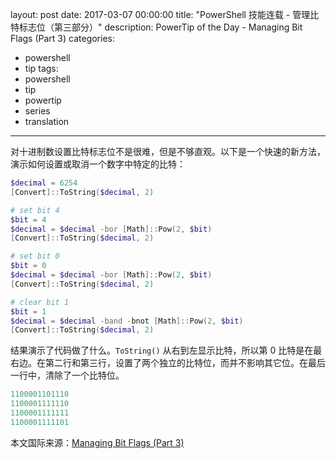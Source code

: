 ﻿layout: post
date: 2017-03-07 00:00:00
title: "PowerShell 技能连载 - 管理比特标志位（第三部分）"
description: PowerTip of the Day - Managing Bit Flags (Part 3)
categories:
- powershell
- tip
tags:
- powershell
- tip
- powertip
- series
- translation
---
对十进制数设置比特标志位不是很难，但是不够直观。以下是一个快速的新方法，演示如何设置或取消一个数字中特定的比特：

```powershell
$decimal = 6254
[Convert]::ToString($decimal, 2)

# set bit 4
$bit = 4
$decimal = $decimal -bor [Math]::Pow(2, $bit)
[Convert]::ToString($decimal, 2)

# set bit 0
$bit = 0
$decimal = $decimal -bor [Math]::Pow(2, $bit)
[Convert]::ToString($decimal, 2)

# clear bit 1
$bit = 1
$decimal = $decimal -band -bnot [Math]::Pow(2, $bit)
[Convert]::ToString($decimal, 2)
```

结果演示了代码做了什么。`ToString()` 从右到左显示比特，所以第 0 比特是在最右边。在第二行和第三行，设置了两个独立的比特位，而并不影响其它位。在最后一行中，清除了一个比特位。

```powershell
1100001101110
1100001111110
1100001111111
1100001111101
```

<!--more-->
本文国际来源：[Managing Bit Flags (Part 3)](http://community.idera.com/powershell/powertips/b/tips/posts/managing-bit-flags-part-3)
